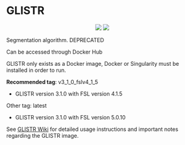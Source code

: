# GLISTR

<p align="center">
    <a href="https://hub.docker.com/r/cbica/glistr/builds" alt="Automated"><img src="https://img.shields.io/docker/cloud/automated/cbica/glistr.svg" /></a>
    <a href="https://hub.docker.com/r/cbica/glistr" alt="Builds Status"><img src="https://img.shields.io/docker/cloud/build/cbica/glistr.svg" /></a>
</p>


Segmentation algorithm. DEPRECATED

Can be accessed through Docker Hub

GLISTR only exists as a Docker image, Docker or Singularity must be installed in order to run.

<b>Recommended tag</b>: v3_1_0_fslv4_1_5
<ul><li>GLISTR version 3.1.0 with FSL version 4.1.5</li></ul>

Other tag: latest
<ul><li>GLISTR version 3.1.0 with FSL version 5.0.10</li></ul>

See <a href="https://github.com/CBICA/GLISTR/wiki">GLISTR Wiki</a> for detailed usage instructions and important notes regarding the GLISTR image.
